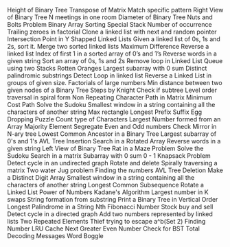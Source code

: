 Height of Binary Tree
Transpose of Matrix
Match specific pattern
Right View of Binary Tree
N meetings in one room
Diameter of Binary Tree
Nuts and Bolts Problem
Binary Array Sorting
Special Stack
Number of occurrence
Trailing zeroes in factorial
Clone a linked list with next and random pointer
Intersection Point in Y Shapped Linked Lists
Given a linked list of 0s, 1s and 2s, sort it.
Merge two sorted linked lists
Maximum Difference
Reverse a linked list
Index of first 1 in a sorted array of 0’s and 1’s
Reverse words in a given string
Sort an array of 0s, 1s and 2s
Remove loop in Linked List
Queue using two Stacks
Rotten Oranges
Largest subarray with 0 sum
Distinct palindromic substrings
Detect Loop in linked list
Reverse a Linked List in groups of given size.
Factorials of large numbers
Min distance between two given nodes of a Binary Tree
Steps by Knight
Check if subtree
Level order traversal in spiral form
Non Repeating Character
Path in Matrix
Minimum Cost Path
Solve the Sudoku
Smallest window in a string containing all the characters of another string
Max rectangle
Longest Prefix Suffix
Egg Dropping Puzzle
Count type of Characters
Largest Number formed from an Array
Majority Element
Segregate Even and Odd numbers
Check Mirror in N-ary tree
Lowest Common Ancestor in a Binary Tree
Largest subarray of 0's and 1's
AVL Tree Insertion
Search in a Rotated Array
Reverse words in a given string
Left View of Binary Tree
Rat in a Maze Problem
Solve the Sudoku
Search in a matrix
Subarray with 0 sum
0 - 1 Knapsack Problem
Detect cycle in an undirected graph
Rotate and delete
Spirally traversing a matrix
Two water Jug problem
Finding the numbers
AVL Tree Deletion
Make a Distinct Digit Array
Smallest window in a string containing all the characters of another string
Longest Common Subsequence
Rotate a Linked List
Power of Numbers
Kadane's Algorithm
Largest number in K swaps
String formation from substring
Print a Binary Tree in Vertical Order
Longest Palindrome in a String
Nth Fibonacci Number
Stock buy and sell
Detect cycle in a directed graph
Add two numbers represented by linked lists
Two Repeated Elements
Thief trying to escape
a^b(Set 2)
Finding Number
LRU Cache
Next Greater Even Number
Check for BST
Total Decoding Messages
Word Boggle
